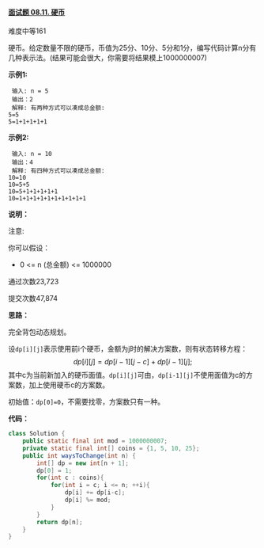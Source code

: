 #### [面试题 08.11. 硬币](https://leetcode-cn.com/problems/coin-lcci/)

难度中等161

硬币。给定数量不限的硬币，币值为25分、10分、5分和1分，编写代码计算n分有几种表示法。(结果可能会很大，你需要将结果模上1000000007)

**示例1:**

```
 输入: n = 5
 输出：2
 解释: 有两种方式可以凑成总金额:
5=5
5=1+1+1+1+1
```

**示例2:**

```
 输入: n = 10
 输出：4
 解释: 有四种方式可以凑成总金额:
10=10
10=5+5
10=5+1+1+1+1+1
10=1+1+1+1+1+1+1+1+1+1
```

**说明：**

注意:

你可以假设：

- 0 <= n (总金额) <= 1000000

通过次数23,723

提交次数47,874



**思路：**

完全背包动态规划。

设`dp[i][j]`表示使用前i个硬币，金额为j时的解决方案数，则有状态转移方程：
$$
dp[i][j]=dp[i-1][j-c]+dp[i-1][j];
$$
其中c为当前新加入的硬币面值。`dp[i][j]`可由，`dp[i-1][j]`不使用面值为c的方案数，加上使用硬币c的方案数。

初始值：`dp[0]=0`，不需要找零，方案数只有一种。

**代码：**

```java
class Solution {
    public static final int mod = 1000000007;
    private static final int[] coins = {1, 5, 10, 25};
    public int waysToChange(int n) {
        int[] dp = new int[n + 1];
        dp[0] = 1;
        for(int c : coins){
            for(int i = c; i <= n; ++i){
                dp[i] += dp[i-c];
                dp[i] %= mod;
            }
        }
        return dp[n];
    }
}
```

